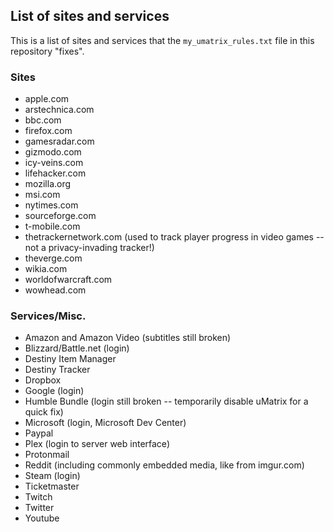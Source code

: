 ## List of sites and services
This is a list of sites and services that the `my_umatrix_rules.txt` file in this repository "fixes".

### Sites
- apple.com
- arstechnica.com
- bbc.com
- firefox.com
- gamesradar.com
- gizmodo.com
- icy-veins.com
- lifehacker.com
- mozilla.org
- msi.com
- nytimes.com
- sourceforge.com
- t-mobile.com
- thetrackernetwork.com (used to track player progress in video games -- not a privacy-invading tracker!)
- theverge.com
- wikia.com
- worldofwarcraft.com
- wowhead.com

### Services/Misc.
- Amazon and Amazon Video (subtitles still broken)
- Blizzard/Battle.net (login)
- Destiny Item Manager
- Destiny Tracker
- Dropbox
- Google (login)
- Humble Bundle (login still broken -- temporarily disable uMatrix for a quick fix)
- Microsoft (login, Microsoft Dev Center)
- Paypal
- Plex (login to server web interface)
- Protonmail
- Reddit (including commonly embedded media, like from imgur.com)
- Steam (login)
- Ticketmaster
- Twitch
- Twitter
- Youtube
